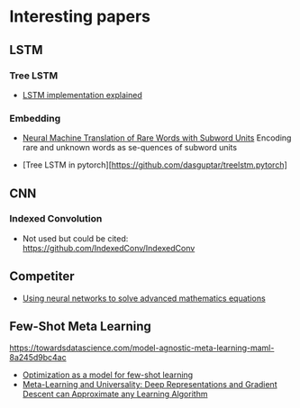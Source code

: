 # Interesting papers

## LSTM

### Tree LSTM

* [LSTM implementation explained](https://apaszke.github.io/lstm-explained.html)

### Embedding

* [Neural Machine Translation of Rare Words with Subword Units](https://arxiv.org/abs/1508.07909) Encoding  rare and unknown words as se-quences of subword units 


* [Tree LSTM in pytorch][https://github.com/dasguptar/treelstm.pytorch]

## CNN

### Indexed Convolution

 * Not used but could be cited: https://github.com/IndexedConv/IndexedConv

## Competiter

 * [Using neural networks to solve advanced mathematics equations](https://ai.facebook.com/blog/using-neural-networks-to-solve-advanced-mathematics-equations/)

## Few-Shot Meta Learning 

https://towardsdatascience.com/model-agnostic-meta-learning-maml-8a245d9bc4ac

* [Optimization as a model for few-shot learning](https://openreview.net/pdf?id=rJY0-Kcll)
* [Meta-Learning and Universality: Deep Representations and Gradient Descent can Approximate any Learning Algorithm](https://arxiv.org/abs/1710.11622)